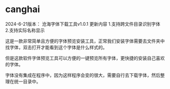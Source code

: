 # canghai

2024-6-21版本：
沧海字体下载工具v1.0.1
更新内容
1.支持跨文件目录识别字体
2.支持实际名称显示

这是一款非常简单且方便的字体预览安装工具，正常我们安装字体需要去文件夹中找字体，双击打开才能看到这个字体是什么样式的。

但是这款软件字体预览工具可以方便的一键预览所有字体，更快捷的安装自己喜欢的字体。

字体没有集成在程序中，因为这样程序会变的很大，需要自行去下载字体，然后整理在统一目录中。
